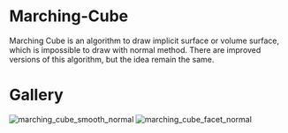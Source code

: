 # Marching-Cube
Marching Cube is an algorithm to draw implicit surface or volume surface, which is impossible to draw with normal method. There are improved versions of this algorithm, but the idea remain the same.
# Gallery
![marching_cube_smooth_normal](https://user-images.githubusercontent.com/93391908/140038737-6e847a74-3e93-46ce-b156-d38e831a1efe.png)
![marching_cube_facet_normal](https://user-images.githubusercontent.com/93391908/140038745-2ea090bf-bc81-41d1-a6a8-66601d896589.png)
